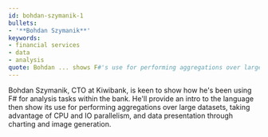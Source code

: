```yaml
---
id: bohdan-szymanik-1
bullets:
- '**Bohdan Szymanik**'
keywords:
- financial services
- data
- analysis
quote: Bohdan ... shows F#'s use for performing aggregations over large datasets, taking advantage of CPU and IO parallelism
---
```

Bohdan Szymanik, CTO at Kiwibank, is keen to show how he's been using F# for analysis tasks 
within the bank. He'll provide an intro to the language then show its use for performing 
aggregations over large datasets, taking advantage of CPU and IO parallelism, and data 
presentation through charting and image generation.

    
